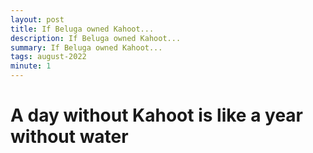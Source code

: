 ```yaml
---
layout: post
title: If Beluga owned Kahoot...
description: If Beluga owned Kahoot...
summary: If Beluga owned Kahoot...
tags: august-2022
minute: 1
---
```


# A day without Kahoot is like a year without water